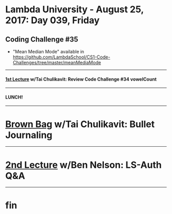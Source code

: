 # Lambda University - August 25, 2017: Day 039, Friday
## Coding Challenge #35
- "Mean Median Mode" available in https://github.com/LambdaSchool/CS1-Code-Challenges/tree/master/meanMediaMode
***
#### [1st Lecture](https://youtu.be/pT-l5zBCbfI) w/Tai Chulikavit: Review Code Challenge #34 vowelCount
***
#### LUNCH!
***
# [Brown Bag](https://youtu.be/p9mS-MDeESQ) w/Tai Chulikavit: Bullet Journaling
***
# [2nd Lecture](https://youtu.be/7tGys0-ItnM) w/Ben Nelson: LS-Auth Q&A
***
# fin

